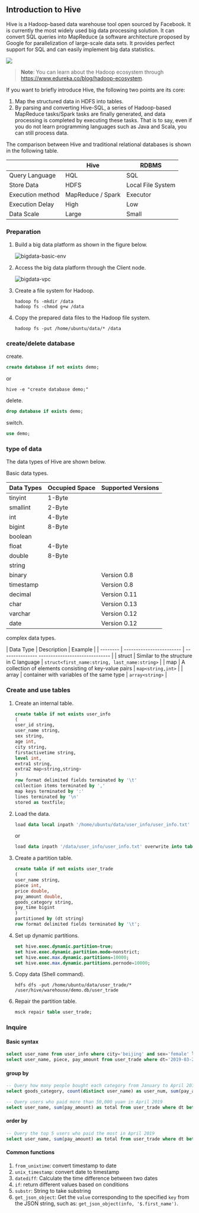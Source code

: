 ## Introduction to Hive

Hive is a Hadoop-based data warehouse tool open sourced by Facebook. It is currently the most widely used big data processing solution. It can convert SQL queries into MapReduce (a software architecture proposed by Google for parallelization of large-scale data sets. It provides perfect support for SQL and can easily implement big data statistics.

<img src="https://gitee.com/jackfrued/mypic/raw/master/20220210080608.png">

> **Note**: You can learn about the Hadoop ecosystem through <https://www.edureka.co/blog/hadoop-ecosystem>.

If you want to briefly introduce Hive, the following two points are its core:

1. Map the structured data in HDFS into tables.
2. By parsing and converting Hive-SQL, a series of Hadoop-based MapReduce tasks/Spark tasks are finally generated, and data processing is completed by executing these tasks. That is to say, even if you do not learn programming languages ​​such as Java and Scala, you can still process data.

The comparison between Hive and traditional relational databases is shown in the following table.

| | Hive | RDBMS |
| -------- | ----------------- | ------------ |
| Query Language | HQL | SQL |
| Store Data | HDFS | Local File System |
| Execution method | MapReduce / Spark | Executor |
| Execution Delay | High | Low |
| Data Scale | Large | Small |

### Preparation

1. Build a big data platform as shown in the figure below.

    ![bigdata-basic-env](https://gitee.com/jackfrued/mypic/raw/master/20220210080638.png)

2. Access the big data platform through the Client node.

    ![bigdata-vpc](https://gitee.com/jackfrued/mypic/raw/master/20220210080655.png)

3. Create a file system for Hadoop.

    ```Shell
    hadoop fs -mkdir /data
    hadoop fs -chmod g+w /data
    ````

4. Copy the prepared data files to the Hadoop file system.

    ```Shell
    hadoop fs -put /home/ubuntu/data/* /data
    ````

### create/delete database

create.

````SQL
create database if not exists demo;
````

or

```Shell
hive -e "create database demo;"
````

delete.

````SQL
drop database if exists demo;
````

switch.

````SQL
use demo;
````

### type of data

The data types of Hive are shown below.

Basic data types.

| Data Types | Occupied Space | Supported Versions |
| --------- | -------- | -------- |
| tinyint | 1-Byte | |
| smallint | 2-Byte | |
| int | 4-Byte | |
| bigint | 8-Byte | |
| boolean | | |
| float | 4-Byte | |
| double | 8-Byte | |
| string | | |
| binary | | Version 0.8 |
| timestamp | | Version 0.8 |
| decimal | | Version 0.11 |
| char | | Version 0.13 |
| varchar | | Version 0.12 |
| date | | Version 0.12 |

complex data types.

| Data Type | Description | Example |
| -------- | ------------------------ | --------------- ------------------------------ |
| struct | Similar to the structure in C language | `struct<first_name:string, last_name:string>` |
| map | A collection of elements consisting of key-value pairs | `map<string,int>` |
| array | container with variables of the same type | `array<string>` |

### Create and use tables

1. Create an internal table.

    ````SQL
    create table if not exists user_info
    (
    user_id string,
    user_name string,
    sex string,
    age int,
    city ​​string,
    firstactivetime string,
    level int,
    extra1 string,
    extra2 map<string,string>
    )
    row format delimited fields terminated by '\t'
    collection items terminated by ','
    map keys terminated by ':'
    lines terminated by '\n'
    stored as textfile;
    ````

2. Load the data.

    ````SQL
    load data local inpath '/home/ubuntu/data/user_info/user_info.txt' overwrite into table user_info;
    ````

    or

    ````SQL
    load data inpath '/data/user_info/user_info.txt' overwrite into table user_info;
    ````

3. Create a partition table.

    ````SQL
    create table if not exists user_trade
    (
    user_name string,
    piece int,
    price double,
    pay_amount double,
    goods_category string,
    pay_time bigint
    )
    partitioned by (dt string)
    row format delimited fields terminated by '\t';
    ````

4. Set up dynamic partitions.

    ````SQL
    set hive.exec.dynamic.partition=true;
    set hive.exec.dynamic.partition.mode=nonstrict;
    set hive.exec.max.dynamic.partitions=10000;
    set hive.exec.max.dynamic.partitions.pernode=10000;
    ````

5. Copy data (Shell command).

    ```Shell
    hdfs dfs -put /home/ubuntu/data/user_trade/* /user/hive/warehouse/demo.db/user_trade
    ````

6. Repair the partition table.

    ````SQL
    msck repair table user_trade;
    ````

### Inquire

#### Basic syntax

````SQL
select user_name from user_info where city='beijing' and sex='female' limit 10;
select user_name, piece, pay_amount from user_trade where dt='2019-03-24' and goods_category='food';
````

#### group by

````SQL
-- Query how many people bought each category from January to April 2019, and what is the accumulated amount
select goods_category, count(distinct user_name) as user_num, sum(pay_amount) as total from user_trade where dt between '2019-01-01' and '2019-04-30' group by goods_category;
````

````SQL
-- Query users who paid more than 50,000 yuan in April 2019
select user_name, sum(pay_amount) as total from user_trade where dt between '2019-04-01' and '2019-04-30' group by user_name having sum(pay_amount) > 50000;
````

#### order by

````SQL
-- Query the top 5 users who paid the most in April 2019
select user_name, sum(pay_amount) as total from user_trade where dt between '2019-04-01' and '2019-04-30' group by user_name order by total desc limit 5;
````

#### Common functions

1. `from_unixtime`: convert timestamp to date
2. `unix_timestamp`: convert date to timestamp
3. `datediff`: Calculate the time difference between two dates
4. `if`: return different values ​​based on conditions
5. `substr`: String to take substring
6. `get_json_object`: Get the `value` corresponding to the specified `key` from the JSON string, such as: `get_json_object(info, '$.first_name')`.